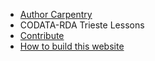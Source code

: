 
+ [Author Carpentry](./)
+ CODATA-RDA Trieste Lessons
+ [Contribute](contributing.html)
+ [How to build this website](How-to-build-this-website.html)


